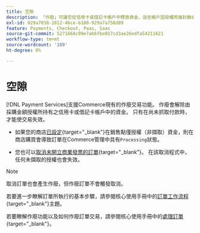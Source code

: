 ```yaml
---
title: 空隙
description: 「作廢」可讓您從信用卡或借記卡帳戶中釋放資金，這些帳戶因授權而被封鎖或保留，以支付購買金額。
exl-id: 029a7038-2812-46ce-b188-929a7a758d89
feature: Payments, Checkout, Paas, Saas
source-git-commit: 5271668c99e7a66fbe857cd3ae26edfa54211621
workflow-type: tm+mt
source-wordcount: '189'
ht-degree: 0%

---
```


# 空隙

[!DNL Payment Services]支援Commerce現有的作廢交易功能。 作廢會解除由採購金額授權所持有之信用卡或借記卡帳戶中的資金。 只有在尚未抓取付款時，才能使交易失效。

* 如果您的商店[已設定](https://experienceleague.adobe.com/en/docs/commerce-admin/config/sales/payment-methods/payment-methods#payment-actions){target="_blank"}在銷售點僅授權（非擷取）資金，則在商店購買會導致訂單在Commerce管理中具有`Processing`狀態。

* 您也可以[取消未開立商業發票的訂單](https://experienceleague.adobe.com/en/docs/commerce-admin/stores-sales/point-of-purchase/assist/customer-account-create-order){target="_blank"}。 在該取消程式中，任何未擷取的授權也會失效。

>[!NOTE]
>
>取消訂單也會產生作廢，但作廢訂單不會觸發取消。

若要進一步瞭解訂單所執行的基本步驟，請參閱核心使用手冊中的[訂單工作流程](https://experienceleague.adobe.com/en/docs/commerce-admin/stores-sales/order-management/orders/order-processing){target="_blank"}主題。

若要瞭解作廢功能以及如何作廢訂單交易，請參閱核心使用手冊中的[處理訂單](https://experienceleague.adobe.com/en/docs/commerce-admin/stores-sales/order-management/orders/order-processing#process-an-order){target="_blank"}。
